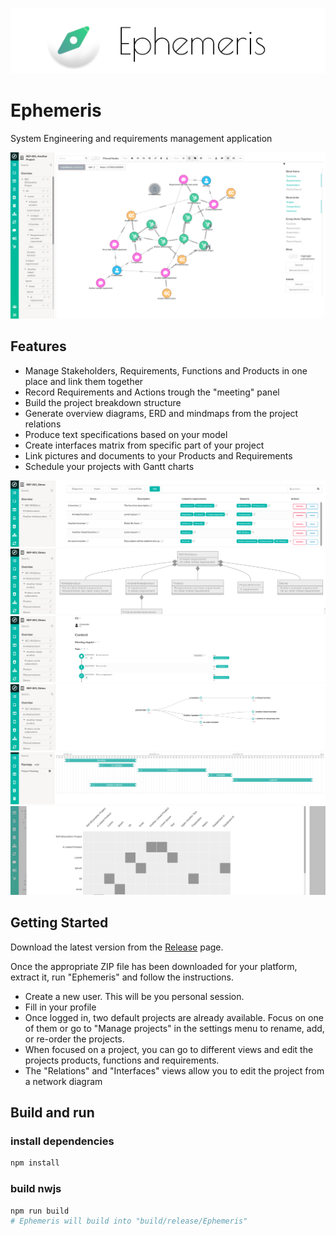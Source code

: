 ![Title](./images/ephemeris_title.png)

# Ephemeris

System Engineering and requirements management application

![Screenshot](./images/screenshot.png)

## Features

-   Manage Stakeholders, Requirements, Functions and Products in one place and link them together
-   Record Requirements and Actions trough the "meeting" panel
-   Build the project breakdown structure
-   Generate overview diagrams, ERD and mindmaps from the project relations
-   Produce text specifications based on your model
-   Create interfaces matrix from specific part of your project
-   Link pictures and documents to your Products and Requirements
-   Schedule your projects with Gantt charts

![Lists](./images/ephemeris_lists.png)
![ERD](./images/ephemeris_erd.png)
![Meetings](./images/ephemeris_meetings.png)
![Meetings](./images/ephemeris_mm.png)
![Meetings](./images/ephemeris_gantt.png)
![Interfaces](./images/ephemeris_interfaces.png)

## Getting Started

Download the latest version from the [Release](https://github.com/shuart/ephemeris/releases) page.

Once the appropriate ZIP file has been downloaded for your platform, extract it, run "Ephemeris" and follow the instructions.

- Create a new user. This will be you personal session.
- Fill in your profile
- Once logged in, two default projects are already available. Focus on one of them or go to "Manage projects" in the settings menu to rename, add, or re-order the projects.
- When focused on a project, you can go to different views and edit the projects products, functions and requirements.
- The "Relations" and "Interfaces" views allow you to edit the project from a network diagram

## Build and run

### install dependencies
```sh
npm install
```

### build nwjs
```sh
npm run build
# Ephemeris will build into "build/release/Ephemeris"
```
